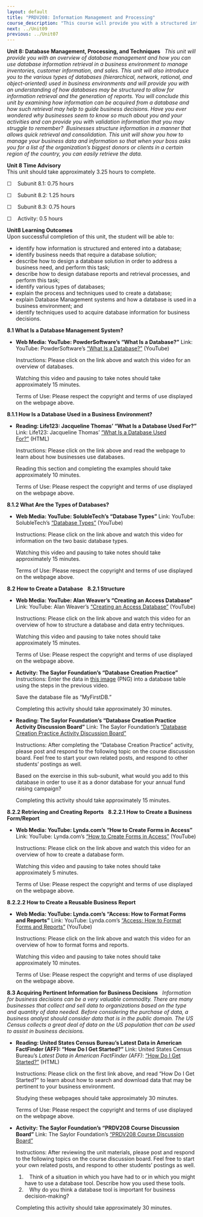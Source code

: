 ```yaml
---
layout: default
title: "PRDV208: Information Management and Processing"
course_description: "This course will provide you with a structured introduction to the key tools and techniques used in information management and processing, such as integrating content from various sources and constructing graphs to show data relationships that are often used to process and present information in business decision-making."
next: ../Unit09
previous: ../Unit07
---
```

**Unit 8: Database Management, Processing, and Techniques** <span
id="8"></span> 
*This unit will provide you with an overview of database management and
how you can use database information retrieval in a business environment
to manage inventories, customer information, and sales. This unit will
also introduce you to the various types of databases (hierarchical,
network, rational, and object-oriented) used in business environments
and will provide you with an understanding of how databases may be
structured to allow for information retrieval and the generation of
reports. You will conclude this unit by examining how information can be
acquired from a database and how such retrieval may help to guide
business decisions. Have you ever wondered why businesses seem to know
so much about you and your activities and can provide you with
validation information that you may struggle to remember?  Businesses
structure information in a manner that allows quick retrieval and
consolidation. This unit will show you how to manage your business data
and information so that when your boss asks you for a list of the
organization’s biggest donors or clients in a certain region of the
country, you can easily retrieve the data.*

**Unit 8 Time Advisory**  
This unit should take approximately 3.25 hours to complete.  
  
 ☐    Subunit 8.1: 0.75 hours  
  
 ☐    Subunit 8.2: 1.25 hours  
  
 ☐    Subunit 8.3: 0.75 hours  
  
 ☐    Activity: 0.5 hours

**Unit8 Learning Outcomes**  
Upon successful completion of this unit, the student will be able to:
-   identify how information is structured and entered into a database;
-   identify business needs that require a database solution;
-   describe how to design a database solution in order to address a
    business need, and perform this task;
-   describe how to design database reports and retrieval processes, and
    perform this task;
-   identify various types of databases;
-   explain the process and techniques used to create a database;
-   explain Database Management systems and how a database is used in a
    business environment; and
-   identify techniques used to acquire database information for
    business decisions.

**8.1 What Is a Database Management System?** <span id="8.1"></span> 
-   **Web Media: YouTube: PowderSoftware’s “What Is a Database?”**
    Link: YouTube: PowderSoftware’s [“What Is a
    Database?”](http://www.youtube.com/watch?v=Y-bvjtYgRVU&list=UUhMmhlC08kSu0t_8JjbBMvA&index=3&feature=plcp) (YouTube)  
      
     Instructions: Please click on the link above and watch this video
    for an overview of databases.  
      
     Watching this video and pausing to take notes should take
    approximately 15 minutes.  
      
     Terms of Use: Please respect the copyright and terms of use
    displayed on the webpage above.

**8.1.1 How Is a Database Used in a Business Environment?** <span
id="8.1.1"></span> 
-   **Reading: Life123: Jacqueline Thomas’ “What Is a Database Used
    For?”**
    Link: Life123: Jacqueline Thomas’ [“What Is a Database Used
    For?”](http://www.life123.com/technology/computer-software/database-software/what-is-a-database-used-for.shtml) (HTML)  
      
     Instructions: Please click on the link above and read the webpage
    to learn about how businesses use databases.  
      
     Reading this section and completing the examples should take
    approximately 10 minutes.  
      
     Terms of Use: Please respect the copyright and terms of use
    displayed on the webpage above.

**8.1.2 What Are the Types of Databases?** <span id="8.1.2"></span> 
-   **Web Media: YouTube: SolubleTech’s “Database Types”**
    Link: YouTube: SolubleTech’s [“Database
    Types”](http://www.youtube.com/watch?v=6sgFa0nPyY0) (YouTube)  
      
     Instructions: Please click on the link above and watch this video
    for information on the two basic database types.  
      
     Watching this video and pausing to take notes should take
    approximately 15 minutes.  
      
     Terms of Use: Please respect the copyright and terms of use
    displayed on the webpage above.

**8.2 How to Create a Database** <span id="8.2"></span> 
**8.2.1 Structure** <span id="8.2.1"></span> 
-   **Web Media: YouTube: Alan Weaver’s “Creating an Access Database”**
    Link: YouTube: Alan Weaver’s [“Creating an Access
    Database”](http://www.youtube.com/watch?v=Kb_55QKsOdA&feature=related) (YouTube)  
      
     Instructions: Please click on the link above and watch this video
    for an overview of how to structure a database and data entry
    techniques.  
      
     Watching this video and pausing to take notes should take
    approximately 15 minutes.  
      
     Terms of Use: Please respect the copyright and terms of use
    displayed on the webpage above.

-   **Activity: The Saylor Foundation’s “Database Creation Practice”**
    Instructions: Enter the data in [this
    image](https://resources.saylor.org/wwwresources/archived/site/wp-content/uploads/2013/01/MyFirstDB.png)
    (PNG) into a database table using the steps in the previous video.  
      
     Save the database file as “MyFirstDB.”  
      
     Completing this activity should take approximately 30 minutes.

-   **Reading: The Saylor Foundation’s “Database Creation Practice
    Activity Discussion Board”**
    Link: The Saylor Foundation’s [“Database Creation Practice Activity
    Discussion
    Board”](http://forums.saylor.org/forum/professional-development/prdv208/)  
      
     Instructions: After completing the “Database Creation Practice”
    activity, please post and respond to the following topic on the
    course discussion board. Feel free to start your own related posts,
    and respond to other students’ postings as well.  
      
     Based on the exercise in this sub-subunit, what would you add to
    this database in order to use it as a donor database for your annual
    fund raising campaign?  
      
     Completing this activity should take approximately 15 minutes.

**8.2.2 Retrieving and Creating Reports** <span id="8.2.2"></span> 
**8.2.2.1 How to Create a Business Form/Report** <span
id="8.2.2.1"></span> 
-   **Web Media: YouTube: Lynda.com’s “How to Create Forms in Access”**
    Link: YouTube: Lynda.com’s [“How to Create Forms in
    Access”](http://www.youtube.com/watch?v=_qS1qr5tUe0) (YouTube)  
      
     Instructions: Please click on the link above and watch this video
    for an overview of how to create a database form.  
      
     Watching this video and pausing to take notes should take
    approximately 5 minutes.  
      
     Terms of Use: Please respect the copyright and terms of use
    displayed on the webpage above.

**8.2.2.2 How to Create a Reusable Business Report** <span
id="8.2.2.2"></span> 
-   **Web Media: YouTube: Lynda.com’s “Access: How to Format Forms and
    Reports”**
    Link: YouTube: Lynda.com’s [“Access: How to Format Forms and
    Reports”](http://www.youtube.com/watch?v=uZcEIWAxKKA) (YouTube)  
      
     Instructions: Please click on the link above and watch this video
    for an overview of how to format forms and reports.  
      
     Watching this video and pausing to take notes should take
    approximately 10 minutes.  
      
     Terms of Use: Please respect the copyright and terms of use
    displayed on the webpage above.

**8.3 Acquiring Pertinent Information for Business Decisions** <span
id="8.3"></span> 
*Information for business decisions can be a very valuable commodity.
There are many businesses that collect and sell data to organizations
based on the type and quantity of data needed. Before considering the
purchase of data, a business analyst should consider data that is in the
public domain. The US Census collects a great deal of data on the US
population that can be used to assist in business decisions.*

-   **Reading: United States Census Bureau’s Latest Data in American
    FactFinder (AFF): “How Do I Get Started?”**
    Link: United States Census Bureau’s *Latest Data in American
    FactFinder (AFF)*: [“How Do I Get
    Started?”](http://factfinder2.census.gov/faces/nav/jsf/pages/using_factfinder.xhtml) (HTML)   
      
     Instructions: Please click on the first link above, and read “How
    Do I Get Started?” to learn about how to search and download data
    that may be pertinent to your business environment.  
      
     Studying these webpages should take approximately 30 minutes.  
      
     Terms of Use: Please respect the copyright and terms of use
    displayed on the webpage above.

-   **Activity: The Saylor Foundation’s “PRDV208 Course Discussion
    Board”**
    Link: The Saylor Foundation’s [“PRDV208 Course Discussion
    Board”](http://forums.saylor.org/forum/professional-development/prdv208/)  
      
     Instructions: After reviewing the unit materials, please post and
    respond to the following topics on the course discussion board. Feel
    free to start your own related posts, and respond to other students’
    postings as well.  
      
     1.    Think of a situation in which you have had to or in which you
    might have to use a database tool. Describe how you used these
    tools.  
     2.    Why do you think a database tool is important for business
    decision-making?  
      
     Completing this activity should take approximately 30 minutes.


